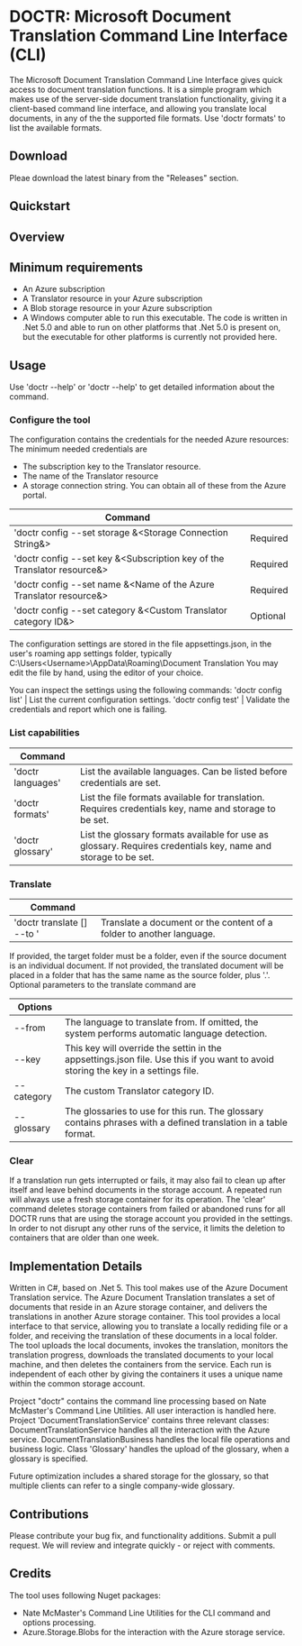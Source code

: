 # DOCTR: Microsoft Document Translation Command Line Interface (CLI)
The Microsoft Document Translation Command Line Interface gives quick access to document translation functions.
It is a simple program which makes use of the server-side document translation functionality, giving it a client-based
command line interface, and allowing you translate local documents, in any of the the supported file formats. Use 'doctr formats'
to list the available formats.

## Download
Pleae download the latest binary from the "Releases" section.
## Quickstart
## Overview

## Minimum requirements
- An Azure subscription
- A Translator resource in your Azure subscription
- A Blob storage resource in your Azure subscription
- A Windows computer able to run this executable. The code is written in .Net 5.0 and able to run on other platforms that
.Net 5.0 is present on, but the executable for other platforms is currently not provided here.

## Usage
Use 'doctr --help' or 'doctr <command> --help' to get detailed information about the command.

### Configure the tool
The configuration contains the credentials for the needed Azure resources:
The minimum needed credentials are
- The subscription key to the Translator resource.
- The name of the Translator resource 
- A storage connection string.
You can obtain all of these from the Azure portal.

|Command                     |                                         |
|----------------------------|-----------------------------------------|
|'doctr config --set storage &<Storage Connection String&>	| Required |
|'doctr config --set key &<Subscription key of the Translator resource&>	| Required |
|'doctr config --set name &<Name of the Azure Translator resource&>	| Required |
|'doctr config --set category &<Custom Translator category ID&>	| Optional |
  
The configuration settings are stored in the file appsettings.json, in the user's roaming app settings folder, typically 
C:\Users\<Username>\AppData\Roaming\Document Translation
You may edit the file by hand, using the editor of your choice. 

You can inspect the settings using the following commands:
'doctr config list'	| List the current configuration settings.
'doctr config test'	| Validate the credentials and report which one is failing.

### List capabilities

|Command | |
|-------------------|---------------------|
|'doctr languages'	| List the available languages. Can be listed before credentials are set. |
|'doctr formats'		| List the file formats available for translation. Requires credentials key, name and storage to be set. |
|'doctr glossary'		| List the glossary formats available for use as glossary. Requires credentials key, name and storage to be set. |


### Translate
|Command | |
|----|-----|
|'doctr translate <source folder OR document> [<target folder>] --to <language code>' | Translate a document or the content of a folder to another language.|

If provided, the target folder must be a folder, even if the source document is an individual document. If not provided, the translated document will be placed in a folder
that has the same name as the source folder, plus '.<language code>'.
Optional parameters to the translate command are
  
| Options | |
| --|---|
|--from <language code> | The language to translate from. If omitted, the system performs automatic language detection.|
|--key <key to the Translator resource> | This key will override the settin in the appsettings.json file. Use this if you want to avoid storing the key in a settings file. |
|--category <category ID> | The custom Translator category ID.|
|--glossary <file or folder> | The glossaries to use for this run. The glossary contains phrases with a defined translation in a table format.|

### Clear
If a translation run gets interrupted or fails, it may also fail to clean up after itself and leave behind documents in the storage account.
A repeated run will always use a fresh storage container for its operation. The 'clear' command deletes storage containers from failed or abandoned runs
for all DOCTR runs that are using the storage account you provided in the settings. In order to not disrupt any other runs of the service,
it limits the deletion to containers that are older than one week. 

## Implementation Details
Written in C#, based on .Net 5. 
This tool makes use of the Azure Document Translation service. The Azure Document Translation translates a set of documents that reside in an Azure storage container,
and delivers the translations in another Azure storage container. This tool provides a local interface to that service, allowing you to translate a locally
rediding file or a folder, and receiving the translation of these documents in a local folder. The tool uploads the local documents, invokes the translation,
monitors the translation progress, downloads the translated documents to your local machine, and then deletes the containers from the service.
Each run is independent of each other by giving the containers it uses a unique name within the common storage account.

Project "doctr" contains the command line processing based on Nate McMaster's Command Line Utilities. All user interaction is handled here.
Project 'DocumentTranslationService' contains three relevant classes: DocumentTranslationService handles all the interaction with the Azure service. 
DocumentTranslationBusiness handles the local file operations and business logic. Class 'Glossary' handles the upload of the glossary, when a glossary is specified.

Future optimization includes a shared storage for the glossary, so that multiple clients can refer to a single company-wide glossary. 

## Contributions
Please contribute your bug fix, and functionality additions. Submit a pull request. We will review and integrate
quickly - or reject with comments.

## Credits
The tool uses following Nuget packages:
- Nate McMaster's Command Line Utilities for the CLI command and options processing. 
- Azure.Storage.Blobs for the interaction with the Azure storage service. 
